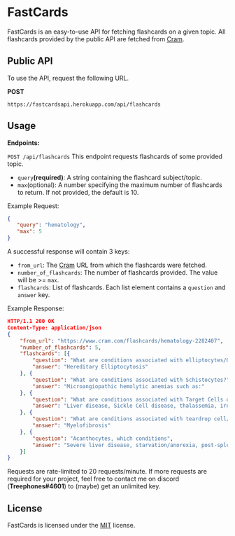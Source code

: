 # FastCards

FastCards is an easy-to-use API for fetching flashcards on a given topic. All flashcards provided by the public API are fetched from [Cram](https://www.cram.com/).

## Public API

To use the API, request the following URL.

**POST**
```
https://fastcardsapi.herokuapp.com/api/flashcards
```

## Usage

**Endpoints:**

`POST /api/flashcards` This endpoint requests flashcards of some provided topic.

- `query`**(required)**: A string containing the flashcard subject/topic.
- `max`(optional): A number specifying the maximum number of flashcards to return. If not provided, the default is 10.

Example Request:
```json
{
   "query": "hematology",
   "max": 5
}
```
A successful response will contain 3 keys:
- `from_url`: The [Cram](https://www.cram.com/) URL from which the flashcards were fetched.
- `number_of_flashcards`: The number of flashcards provided. The value will be >= `max`.
- `flashcards`: List of flashcards. Each list element contains a `question` and `answer` key.

Example Response:
```json
HTTP/1.1 200 OK
Content-Type: application/json
{
    "from_url": "https://www.cram.com/flashcards/hematology-2282407",
    "number_of_flashcards": 5,
    "flashcards": [{
        "question": "What are conditions associated with elliptocytes/Ovalcytes",
        "answer": "Hereditary Elliptocytosis"
    }, {
        "question": "What are conditions associated with Schistocytes?",
        "answer": "Microangiopathic hemolytic anemias such as:"
    }, {
        "question": "What are conditions associated with Target Cells on blood film?",
        "answer": "Liver disease, Sickle Cell disease, thalassemia, iron deficiency, asplenia"
    }, {
        "question": "What are conditions associated with teardrop cell/dacrocytes on blood film?",
        "answer": "Myelofibrosis"
    }, {
        "question": "Acanthocytes, which conditions",
        "answer": "Severe liver disease, starvation/anorexia, post-splenectomy"
    }]
}
```
Requests are rate-limited to 20 requests/minute. If more requests are required for your project, feel free to contact me on discord (**Treephones#4601**) to (maybe) get an unlimited key.


## License
FastCards is licensed under the [MIT](https://choosealicense.com/licenses/mit/) license.